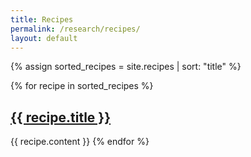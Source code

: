 ```yaml
---
title: Recipes
permalink: /research/recipes/
layout: default
---
```


{% assign sorted_recipes = site.recipes | sort: "title" %}

{% for recipe in sorted_recipes %}
  <h2><a href="{{ recipe.url }}">{{ recipe.title }}</a></h2>
  {{ recipe.content }}
{% endfor %}

